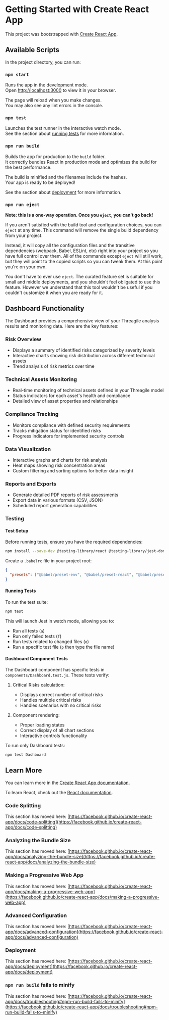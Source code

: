 # Getting Started with Create React App

This project was bootstrapped with [Create React App](https://github.com/facebook/create-react-app).

## Available Scripts

In the project directory, you can run:

### `npm start`

Runs the app in the development mode.\
Open [http://localhost:3000](http://localhost:3000) to view it in your browser.

The page will reload when you make changes.\
You may also see any lint errors in the console.

### `npm test`

Launches the test runner in the interactive watch mode.\
See the section about [running tests](https://facebook.github.io/create-react-app/docs/running-tests) for more information.

### `npm run build`

Builds the app for production to the `build` folder.\
It correctly bundles React in production mode and optimizes the build for the best performance.

The build is minified and the filenames include the hashes.\
Your app is ready to be deployed!

See the section about [deployment](https://facebook.github.io/create-react-app/docs/deployment) for more information.

### `npm run eject`

**Note: this is a one-way operation. Once you `eject`, you can't go back!**

If you aren't satisfied with the build tool and configuration choices, you can `eject` at any time. This command will remove the single build dependency from your project.

Instead, it will copy all the configuration files and the transitive dependencies (webpack, Babel, ESLint, etc) right into your project so you have full control over them. All of the commands except `eject` will still work, but they will point to the copied scripts so you can tweak them. At this point you're on your own.

You don't have to ever use `eject`. The curated feature set is suitable for small and middle deployments, and you shouldn't feel obligated to use this feature. However we understand that this tool wouldn't be useful if you couldn't customize it when you are ready for it.

## Dashboard Functionality

The Dashboard provides a comprehensive view of your Threagile analysis results and monitoring data. Here are the key features:

### Risk Overview

- Displays a summary of identified risks categorized by severity levels
- Interactive charts showing risk distribution across different technical assets
- Trend analysis of risk metrics over time

### Technical Assets Monitoring

- Real-time monitoring of technical assets defined in your Threagile model
- Status indicators for each asset's health and compliance
- Detailed view of asset properties and relationships

### Compliance Tracking

- Monitors compliance with defined security requirements
- Tracks mitigation status for identified risks
- Progress indicators for implemented security controls

### Data Visualization

- Interactive graphs and charts for risk analysis
- Heat maps showing risk concentration areas
- Custom filtering and sorting options for better data insight

### Reports and Exports

- Generate detailed PDF reports of risk assessments
- Export data in various formats (CSV, JSON)
- Scheduled report generation capabilities

### Testing

#### Test Setup

Before running tests, ensure you have the required dependencies:

```bash
npm install --save-dev @testing-library/react @testing-library/jest-dom jest babel-jest @babel/preset-react @babel/preset-env identity-obj-proxy jest-environment-jsdom
```

Create a `.babelrc` file in your project root:
```json
{
  "presets": ["@babel/preset-env", "@babel/preset-react", "@babel/preset-typescript"]
}
```

#### Running Tests

To run the test suite:
```bash
npm test
```

This will launch Jest in watch mode, allowing you to:
- Run all tests (`a`)
- Run only failed tests (`f`)
- Run tests related to changed files (`o`)
- Run a specific test file (`p` then type the file name)

#### Dashboard Component Tests

The Dashboard component has specific tests in `components/Dashboard.test.js`. These tests verify:

1. Critical Risks calculation:
   - Displays correct number of critical risks
   - Handles multiple critical risks
   - Handles scenarios with no critical risks

2. Component rendering:
   - Proper loading states
   - Correct display of all chart sections
   - Interactive controls functionality

To run only Dashboard tests:

```bash
npm test Dashboard
```

## Learn More

You can learn more in the [Create React App documentation](https://facebook.github.io/create-react-app/docs/getting-started).

To learn React, check out the [React documentation](https://reactjs.org/).

### Code Splitting

This section has moved here: [https://facebook.github.io/create-react-app/docs/code-splitting](https://facebook.github.io/create-react-app/docs/code-splitting)

### Analyzing the Bundle Size

This section has moved here: [https://facebook.github.io/create-react-app/docs/analyzing-the-bundle-size](https://facebook.github.io/create-react-app/docs/analyzing-the-bundle-size)

### Making a Progressive Web App

This section has moved here: [https://facebook.github.io/create-react-app/docs/making-a-progressive-web-app](https://facebook.github.io/create-react-app/docs/making-a-progressive-web-app)

### Advanced Configuration

This section has moved here: [https://facebook.github.io/create-react-app/docs/advanced-configuration](https://facebook.github.io/create-react-app/docs/advanced-configuration)

### Deployment

This section has moved here: [https://facebook.github.io/create-react-app/docs/deployment](https://facebook.github.io/create-react-app/docs/deployment)

### `npm run build` fails to minify

This section has moved here: [https://facebook.github.io/create-react-app/docs/troubleshooting#npm-run-build-fails-to-minify](https://facebook.github.io/create-react-app/docs/troubleshooting#npm-run-build-fails-to-minify)



